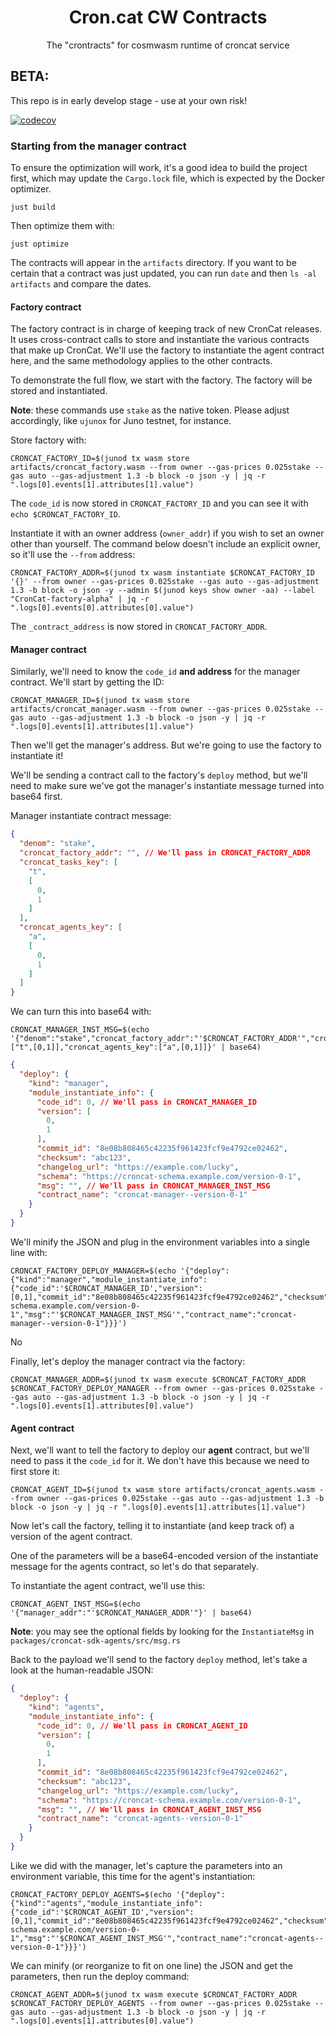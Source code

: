 <div align="center">
  <h1>
    Cron.cat CW Contracts
  </h1>
  <p>
  The "crontracts" for cosmwasm runtime of croncat service
  </p>
</div>

## BETA: 

This repo is in early develop stage - use at your own risk!

[![codecov](https://codecov.io/gh/CronCats/cw-croncat/branch/beta/split-0.0.0/graph/badge.svg?token=JU1C4RK7X4)](https://codecov.io/gh/CronCats/cw-croncat)

### Starting from the manager contract

To ensure the optimization will work, it's a good idea to build the project first, which may update the `Cargo.lock` file, which is expected by the Docker optimizer.

    just build

Then optimize them with:

    just optimize

The contracts will appear in the `artifacts` directory. If you want to be certain that a contract was just updated, you can run `date` and then `ls -al artifacts` and compare the dates.

#### Factory contract

The factory contract is in charge of keeping track of new CronCat releases. It uses cross-contract calls to store and instantiate the various contracts that make up CronCat. We'll use the factory to instantiate the agent contract here, and the same methodology applies to the other contracts.

To demonstrate the full flow, we start with the factory. The factory will be stored and instantiated.

**Note**: these commands use `stake` as the native token. Please adjust accordingly, like `ujunox` for Juno testnet, for instance.

Store factory with:

    CRONCAT_FACTORY_ID=$(junod tx wasm store artifacts/croncat_factory.wasm --from owner --gas-prices 0.025stake --gas auto --gas-adjustment 1.3 -b block -o json -y | jq -r ".logs[0].events[1].attributes[1].value")

The `code_id` is now stored in `CRONCAT_FACTORY_ID` and you can see it with `echo $CRONCAT_FACTORY_ID`.

Instantiate it with an owner address (`owner_addr`) if you wish to set an owner other than yourself. The command below doesn't include an explicit owner, so it'll use the `--from` address:

    CRONCAT_FACTORY_ADDR=$(junod tx wasm instantiate $CRONCAT_FACTORY_ID '{}' --from owner --gas-prices 0.025stake --gas auto --gas-adjustment 1.3 -b block -o json -y --admin $(junod keys show owner -aa) --label "CronCat-factory-alpha" | jq -r ".logs[0].events[0].attributes[0].value")

The `_contract_address` is now stored in `CRONCAT_FACTORY_ADDR`.

#### Manager contract

Similarly, we'll need to know the `code_id` **and address** for the manager contract. We'll start by getting the ID:

    CRONCAT_MANAGER_ID=$(junod tx wasm store artifacts/croncat_manager.wasm --from owner --gas-prices 0.025stake --gas auto --gas-adjustment 1.3 -b block -o json -y | jq -r ".logs[0].events[1].attributes[1].value")

Then we'll get the manager's address. But we're going to use the factory to instantiate it!

We'll be sending a contract call to the factory's `deploy` method, but we'll need to make sure we've got the manager's instantiate message turned into base64 first.

Manager instantiate contract message:

```json
{
  "denom": "stake",
  "croncat_factory_addr": "", // We'll pass in CRONCAT_FACTORY_ADDR
  "croncat_tasks_key": [
    "t",
    [
      0,
      1
    ]
  ],
  "croncat_agents_key": [
    "a",
    [
      0,
      1
    ]
  ]
}
```

We can turn this into base64 with:

    CRONCAT_MANAGER_INST_MSG=$(echo '{"denom":"stake","croncat_factory_addr":"'$CRONCAT_FACTORY_ADDR'","croncat_tasks_key":["t",[0,1]],"croncat_agents_key":["a",[0,1]]}' | base64)

```json
{
  "deploy": {
    "kind": "manager",
    "module_instantiate_info": {
      "code_id": 0, // We'll pass in CRONCAT_MANAGER_ID
      "version": [
        0,
        1
      ],
      "commit_id": "8e08b808465c42235f961423fcf9e4792ce02462",
      "checksum": "abc123",
      "changelog_url": "https://example.com/lucky",
      "schema": "https://croncat-schema.example.com/version-0-1",
      "msg": "", // We'll pass in CRONCAT_MANAGER_INST_MSG
      "contract_name": "croncat-manager--version-0-1"
    }
  }
}
```

We'll minify the JSON and plug in the environment variables into a single line with:

    CRONCAT_FACTORY_DEPLOY_MANAGER=$(echo '{"deploy":{"kind":"manager","module_instantiate_info":{"code_id":'$CRONCAT_MANAGER_ID',"version":[0,1],"commit_id":"8e08b808465c42235f961423fcf9e4792ce02462","checksum":"abc123","changelog_url":"https://example.com/lucky","schema":"https://croncat-schema.example.com/version-0-1","msg":"'$CRONCAT_MANAGER_INST_MSG'","contract_name":"croncat-manager--version-0-1"}}}')

No

Finally, let's deploy the manager contract via the factory:

    CRONCAT_MANAGER_ADDR=$(junod tx wasm execute $CRONCAT_FACTORY_ADDR $CRONCAT_FACTORY_DEPLOY_MANAGER --from owner --gas-prices 0.025stake --gas auto --gas-adjustment 1.3 -b block -o json -y | jq -r ".logs[0].events[1].attributes[0].value")

#### Agent contract

Next, we'll want to tell the factory to deploy our **agent** contract, but we'll need to pass it the `code_id` for it. We don't have this because we need to first store it:

    CRONCAT_AGENT_ID=$(junod tx wasm store artifacts/croncat_agents.wasm --from owner --gas-prices 0.025stake --gas auto --gas-adjustment 1.3 -b block -o json -y | jq -r ".logs[0].events[1].attributes[1].value")

Now let's call the factory, telling it to instantiate (and keep track of) a version of the agent contract.

One of the parameters will be a base64-encoded version of the instantiate message for the agents contract, so let's do that separately.

To instantiate the agent contract, we'll use this:

    CRONCAT_AGENT_INST_MSG=$(echo '{"manager_addr":"'$CRONCAT_MANAGER_ADDR'"}' | base64) 

**Note**: you may see the optional fields by looking for the `InstantiateMsg` in `packages/croncat-sdk-agents/src/msg.rs`

Back to the payload we'll send to the factory `deploy` method, let's take a look at the human-readable JSON:

```json
{
  "deploy": {
    "kind": "agents",
    "module_instantiate_info": {
      "code_id": 0, // We'll pass in CRONCAT_AGENT_ID
      "version": [
        0,
        1
      ],
      "commit_id": "8e08b808465c42235f961423fcf9e4792ce02462",
      "checksum": "abc123",
      "changelog_url": "https://example.com/lucky",
      "schema": "https://croncat-schema.example.com/version-0-1",
      "msg": "", // We'll pass in CRONCAT_AGENT_INST_MSG
      "contract_name": "croncat-agents--version-0-1"
    }
  }
}
```

Like we did with the manager, let's capture the parameters into an environment variable, this time for the agent's instantiation:

    CRONCAT_FACTORY_DEPLOY_AGENTS=$(echo '{"deploy":{"kind":"agents","module_instantiate_info":{"code_id":'$CRONCAT_AGENT_ID',"version":[0,1],"commit_id":"8e08b808465c42235f961423fcf9e4792ce02462","checksum":"abc123","changelog_url":"https://example.com/lucky","schema":"https://croncat-schema.example.com/version-0-1","msg":"'$CRONCAT_AGENT_INST_MSG'","contract_name":"croncat-agents--version-0-1"}}}')

We can minify (or reorganize to fit on one line) the JSON and get the parameters, then run the deploy command: 

    CRONCAT_AGENT_ADDR=$(junod tx wasm execute $CRONCAT_FACTORY_ADDR $CRONCAT_FACTORY_DEPLOY_AGENTS --from owner --gas-prices 0.025stake --gas auto --gas-adjustment 1.3 -b block -o json -y | jq -r ".logs[0].events[1].attributes[0].value")
